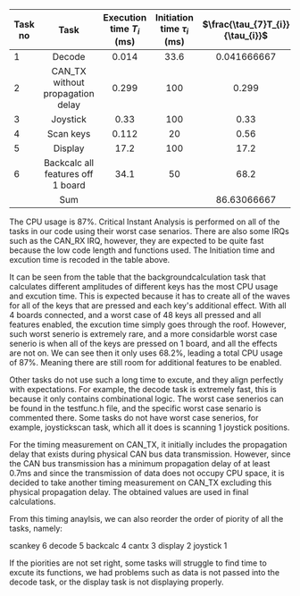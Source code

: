 |Task no|Task|Execution time $T_{i}$ (ms)|Initiation time $\tau_{i}$ (ms)|$\frac{\tau_{7}T_{i}}{\tau_{i}}$|$\frac{T_{i}}{\tau_{i}}$|
| -------- | :--------: | :-------: | :--------: | :--------: | :--------: |
|1|Decode|0.014|33.6|0.041666667|0.04%|
|2|CAN_TX without propagation delay|0.299|100|0.299|29.9%|
|3|Joystick|0.33|100|0.33|0.33%|
|4|Scan keys|0.112|20|0.56|0.56%|
|5|Display|17.2|100|17.2|17.2%|
|6|Backcalc all features off 1 board|34.1|50|68.2|68.2%|
| |Sum| | |86.63066667|87%

The CPU usage is 87%.
Critical Instant Analysis is performed on all of the tasks in our code using their worst case senarios. There are also some IRQs such as the CAN_RX IRQ, however, they are expected to be quite fast because the low code length and functions used. The Initiation time and excution time is recoded in the table above. 

It can be seen from the table that the backgroundcalculation task that calculates different amplitudes of different keys has the most CPU usage and excution time. This is expected because it has to create all of the waves for all of the keys that are pressed and each key's additional effect. With all 4 boards connected, and a worst case of 48 keys all pressed and all features enabled, the excution time simply goes through the roof. However, such worst senerio is extremely rare, and a more considarble worst case senerio is when all of the keys are pressed on 1 board, and all the effects are not on. We can see then it only uses 68.2%, leading a total CPU usage of 87%. Meaning there are still room for additional features to be enabled.

Other tasks do not use such a long time to excute, and they align perfectly with expectations. For example, the decode task is extremely fast, this is because it only contains combinational logic. The worst case senerios can be found in the testfunc.h file, and the specific worst case senario is commented there. Some tasks do not have worst case senerios, for example, joystickscan task, which all it does is scanning 1 joystick positions.

For the timing measurement on CAN_TX, it initially includes the propagation delay that exists during physical CAN bus data transmission. However, since the CAN bus transmission has a minimum propagation delay of at least 0.7ms and since the transmission of data does not occupy CPU space, it is decided to take another timing measurement on CAN_TX excluding this physical propagation delay. The obtained values are used in final calculations. 

From this timing anaylsis, we can also reorder the order of piority of all the tasks, namely:

scankey 6 decode 5 backcalc 4 cantx 3 display 2 joystick 1

If the piorities are not set right, some tasks will struggle to find time to excute its functions, we had problems such as data is not passed into the decode task, or the display task is not displaying properly.











